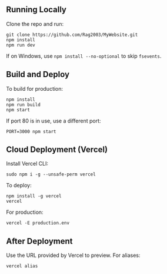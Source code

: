 ## Running Locally

Clone the repo and run:

    git clone https://github.com/Rag2003/MyWebsite.git
    npm install
    npm run dev

If on Windows, use `npm install --no-optional` to skip `fsevents`.

## Build and Deploy

To build for production:

    npm install
    npm run build
    npm start

If port 80 is in use, use a different port:

    PORT=3000 npm start

## Cloud Deployment (Vercel)

Install Vercel CLI:

    sudo npm i -g --unsafe-perm vercel

To deploy:

    npm install -g vercel
    vercel

For production:

    vercel -E production.env

## After Deployment

Use the URL provided by Vercel to preview. For aliases:

    vercel alias
